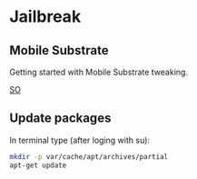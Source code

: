 # Jailbreak

## Mobile Substrate

Getting started with Mobile Substrate tweaking.

[SO](https://stackoverflow.com/questions/6118814/is-there-anywhere-where-i-could-start-mobilesubstrate-tweaks-programming/11553722)


## Update packages

In terminal type (after loging with su):
```bash
mkdir -p var/cache/apt/archives/partial
apt-get update
```

